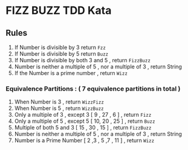 # FIZZ BUZZ TDD Kata

## Rules

1. If Number is divisible by 3 return `Fzz`
2. If Number is divisible by 5 return `Buzz`
3. If Number is divisible by both 3 and 5 , return `FizzBuzz`
1. Number is neither a multiple of 5 , nor a multiple of 3 , return String
1. If the Number is a prime number , return `Wizz`


### Equivalence Partitions  :  ( 7 equivalence partitions in total )

1. When Number is 3 , return `WizzFizz`
1. When Number is 5 , return `WizzBuzz`
1. Only a multiple of 3 , except 3 [  9 , 27 , 6 ] , return `Fizz`
1. Only a multiple of 5 , except 5 [  10, 20 , 25 ] , return `Buzz`
1. Multiple of both 5 and 3 [ 15 , 30 , 15 ] , return `FizzBuzz`
1. Number is neither a multiple of 5 , nor a multiple of 3 , return String
1. Number is a Prime Number [ 2 ,3 , 5 ,7 , 11 ] , return `Wizz`
